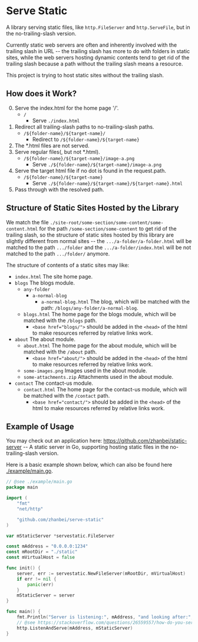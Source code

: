 # Serve Static

<!-- > 2018-07-04T16:59:21+0800 -->

<!-- Titles: *Serve Static*. -->

A library serving static files, like `http.FileServer` and `http.ServeFile`, but in the no-trailing-slash version.

Currently static web servers are often and inherently involved with the trailing slash in URL -- the trailing slash has more to do with folders in static sites, while the web servers hosting dynamic contents tend to get rid of the trailing slash because a path without the trailing slash means a resource.

This project is trying to host static sites without the trailing slash.

## How does it Work?

0. Serve the index.html for the home page '/'.
	- `/`
		- Serve `./index.html`
1. Redirect all trailing-slash paths to no-trailing-slash paths.
	- `/${folder-name}/${target-name}/`
		- Redirect to `/${folder-name}/${target-name}`
2. The \*.html files are not served.
3. Serve regular files(, but not \*.html).
	- `/${folder-name}/${target-name}/image-a.png`
		- Serve `./${folder-name}/${target-name}/image-a.png`
4. Serve the target html file if no dot is found in the request.path.
	- `/${folder-name}/${target-name}`
		- Serve `./${folder-name}/${target-name}/${target-name}.html`
5. Pass through with the resolved path.

## Structure of Static Sites Hosted by the Library

We match the file `./site-root/some-section/some-content/some-content.html` for the path `/some-section/some-content` to get rid of the trailing slash, so the structure of static sites hosted by this library are slightly different from normal sites -- the `.../a-folder/a-folder.html` will be matched to the path `.../folder` and the `.../a-folder/index.html` will be not matched to the path `.../folder/` anymore.

The structure of contents of a static sites may like:

- `index.html` The site home page.
- `blogs` The blogs module.
	- `any-folder`
		- `a-normal-blog`
			- `a-normal-blog.html` The blog, which will be matched with the path: `/blogs/any-folder/a-normal-blog`.
	- `blogs.html` The home page for the blogs module, which will be matched with the `/blogs` path.
		- `<base href="blogs/">` should be added in the `<head>` of the html to make resources referred by relative links work.
- `about` The about module.
	- `about.html` The home page for the about module, which will be matched with the `/about` path.
		- `<base href="about/">` should be added in the `<head>` of the html to make resources referred by relative links work.
	- `some-images.png` Images used in the about module.
	- `some-attachments.zip` Attachments used in the about module.
- `contact` The contact-us module.
	- `contact.html` The home page for the contact-us module, which will be matched with the `/contact` path.
		- `<base href="contact/">` should be added in the `<head>` of the html to make resources referred by relative links work.

## Example of Usage

You may check out an application here: https://github.com/zhanbei/static-server -- A static server in Go, supporting hosting static files in the no-trailing-slash version.

Here is a basic example shown below, which can also be found here [./example/main.go](example/main.go).

```go
// @see ./example/main.go
package main

import (
	"fmt"
	"net/http"

	"github.com/zhanbei/serve-static"
)

var mStaticServer *servestatic.FileServer

const mAddress = "0.0.0.0:1234"
const mRootDir = "./static"
const mVirtualHost = false

func init() {
	server, err := servestatic.NewFileServer(mRootDir, mVirtualHost)
	if err != nil {
		panic(err)
	}
	mStaticServer = server
}

func main() {
	fmt.Println("Server is listening:", mAddress, "and looking after:", mRootDir, "; Using virtual host:", mVirtualHost, ".")
	// @see https://stackoverflow.com/questions/26559557/how-do-you-serve-a-static-html-file-using-a-go-web-server
	http.ListenAndServe(mAddress, mStaticServer)
}
```
